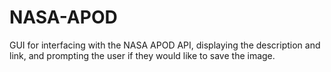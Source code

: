 # NASA-APOD
GUI for interfacing with the NASA APOD API, displaying the description and link, and prompting the user if they would like to save the image.
